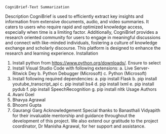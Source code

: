 	CogniBrief-Text Summarization	
Description
CogniBrief is used to efficiently extract key insights and information from extensive documents, audio, and video summaries. It caters to users who require rapid and optimized knowledge access, especially when time is a limiting factor. Additionally, CogniBrief provides a research oriented community for users to engage in meaningful discussions and connect with like-minded individuals, fostering a culture of knowledge exchange and scholarly discourse. This platform is designed to enhance the research and learning experience.
Installation
1.	Install python from https://www.python.org/downloads/. Ensure to select 
2.	Install Visual Studio Code with following extensions:
a.	Live Server- Ritwick Dey
b.	Python Debugger (Microsoft)
c.	Python (Microsoft)
3.	Install following required dependencies:
a.	pip install Flask
b.	pip install youtube_transcript_api
c.	pip install bs4
d.	pip install lxml
e.	pip install pydub
f.	pip install SpeechRecognition
g.	pip install nltk
Usage
Authors
1.	Avani Goel
2.	Bhavya Agrawal
3.	Bhoomi Gupta
4.	Gaurangi Garg
Acknowledgement
Special thanks to Banasthali Vidyapith for their invaluable mentorship and guidance throughout the development of this project. We also extend our gratitude to the project coordinator, Dr Manisha Agrawal, for her support and assistance.


